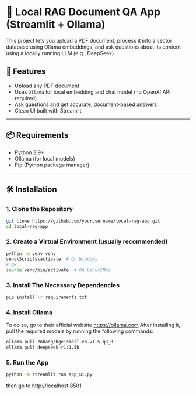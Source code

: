 # 📄 Local RAG Document QA App (Streamlit + Ollama)

This project lets you upload a PDF document, process it into a vector database using Ollama embeddings, and ask questions about its content using a locally running LLM (e.g., DeepSeek).

## 🚀 Features
- Upload any PDF document
- Uses `Ollama` for local embedding and chat model (no OpenAI API required)
- Ask questions and get accurate, document-based answers
- Clean UI built with Streamlit

---

## 📦 Requirements

- Python 3.9+
- Ollama (for local models)
- Pip (Python package manager)

---

## 🛠️ Installation

### 1. Clone the Repository

```bash
git clone https://github.com/yourusername/local-rag-app.git
cd local-rag-app
```

### 2. Create a Virtual Environment (usually recommended)

```bash
python -m venv venv
venv\Scripts\activate  # On Windows
# OR
source venv/bin/activate  # On Linux/Mac
```

### 3. Install The Necessary Dependencies

```bash
pip install -r requirements.txt
```

### 4. Install Ollama

To do so, go to their official website https://ollama.com
After installing it, pull the required models by running the following commands:

```bash
ollama pull znbang/bge:small-en-v1.5-q8_0
ollama pull deepseek-r1:1.5b
```

### 5. Run the App

```bash
python -m streamlit run app_ui.py
```
then go to http://localhost:8501

